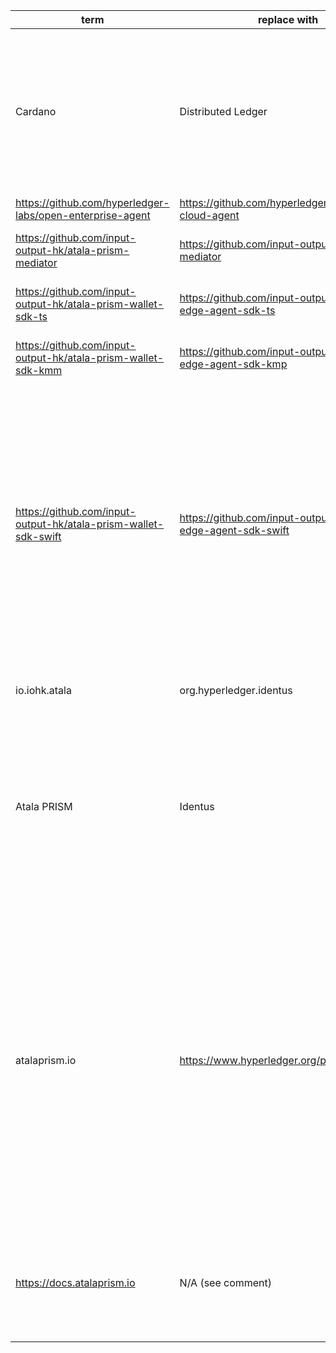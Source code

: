 | term | replace with | files |
|------|--------------|-------|
|Cardano|Distributed Ledger|https://github.com/input-output-hk/atala-prism-wallet-sdk-swift/blob/main/CONTRIBUTING.md?plain=1#L28<br>https://github.com/input-output-hk/atala-prism-wallet-sdk-swift/blob/main/EdgeAgentSDK/Castor/Sources/protobuf/common_models.pb.swift?plain=1#L89<br>https://github.com/input-output-hk/atala-prism-wallet-sdk-swift/blob/main/EdgeAgentSDK/Castor/Sources/protobuf/common_models.pb.swift?plain=1#L92<br>https://github.com/input-output-hk/atala-prism-wallet-sdk-swift/blob/main/EdgeAgentSDK/Castor/Sources/protobuf/node_models.pb.swift?plain=1#L662<br>https://github.com/input-output-hk/atala-prism-wallet-sdk-swift/blob/main/EdgeAgentSDK/EdgeAgentSDK/Sources/EdgeAgentSDK.docc/EdgeAgentSDK.md?plain=1#L7<br>https://github.com/input-output-hk/atala-prism-wallet-sdk-swift/blob/main/README.md?plain=1#L13<br>|
|https://github.com/hyperledger-labs/open-enterprise-agent|https://github.com/hyperledger/identus-cloud-agent|https://github.com/input-output-hk/atala-prism-wallet-sdk-swift/blob/main/CONTRIBUTING.md?plain=1#L32<br>|
|https://github.com/input-output-hk/atala-prism-mediator|https://github.com/input-output-hk/identus-mediator|https://github.com/input-output-hk/atala-prism-wallet-sdk-swift/blob/main/CONTRIBUTING.md?plain=1#L33<br>https://github.com/input-output-hk/atala-prism-wallet-sdk-swift/blob/main/README.md?plain=1#L20<br>|
|https://github.com/input-output-hk/atala-prism-wallet-sdk-ts|https://github.com/input-output-hk/identus-edge-agent-sdk-ts|https://github.com/input-output-hk/atala-prism-wallet-sdk-swift/blob/main/CONTRIBUTING.md?plain=1#L36<br>https://github.com/input-output-hk/atala-prism-wallet-sdk-swift/blob/main/README.md?plain=1#L17<br>|
|https://github.com/input-output-hk/atala-prism-wallet-sdk-kmm|https://github.com/input-output-hk/identus-edge-agent-sdk-kmp|https://github.com/input-output-hk/atala-prism-wallet-sdk-swift/blob/main/CONTRIBUTING.md?plain=1#L35<br>https://github.com/input-output-hk/atala-prism-wallet-sdk-swift/blob/main/README.md?plain=1#L18<br>|
|https://github.com/input-output-hk/atala-prism-wallet-sdk-swift|https://github.com/input-output-hk/identus-edge-agent-sdk-swift|https://github.com/input-output-hk/atala-prism-wallet-sdk-swift/blob/main/CONTRIBUTING.md?plain=1#L34<br>https://github.com/input-output-hk/atala-prism-wallet-sdk-swift/blob/main/CONTRIBUTING.md?plain=1#L57<br>https://github.com/input-output-hk/atala-prism-wallet-sdk-swift/blob/main/CONTRIBUTING.md?plain=1#L67<br>https://github.com/input-output-hk/atala-prism-wallet-sdk-swift/blob/main/CONTRIBUTING.md?plain=1#L72<br>https://github.com/input-output-hk/atala-prism-wallet-sdk-swift/blob/main/CONTRIBUTING.md?plain=1#L75<br>https://github.com/input-output-hk/atala-prism-wallet-sdk-swift/blob/main/CONTRIBUTING.md?plain=1#L97<br>https://github.com/input-output-hk/atala-prism-wallet-sdk-swift/blob/main/README.md?plain=1#L16<br>https://github.com/input-output-hk/atala-prism-wallet-sdk-swift/blob/main/README.md?plain=1#L48<br>https://github.com/input-output-hk/atala-prism-wallet-sdk-swift/blob/main/package.json?plain=1#L10<br>https://github.com/input-output-hk/atala-prism-wallet-sdk-swift/blob/main/package.json?plain=1#L15<br>https://github.com/input-output-hk/atala-prism-wallet-sdk-swift/blob/main/package.json?plain=1#L17<br>|
|io.iohk.atala|org.hyperledger.identus|https://github.com/input-output-hk/atala-prism-wallet-sdk-swift/blob/main/EdgeAgentSDK/Castor/Sources/protobuf/common_models.pb.swift?plain=1#L351<br>https://github.com/input-output-hk/atala-prism-wallet-sdk-swift/blob/main/EdgeAgentSDK/Castor/Sources/protobuf/node_models.pb.swift?plain=1#L1146<br>|
|Atala PRISM|Identus|https://github.com/input-output-hk/atala-prism-wallet-sdk-swift/blob/main/EdgeAgentSDK/Domain/Sources/BBs/Apollo.swift?plain=1#L3<br>https://github.com/input-output-hk/atala-prism-wallet-sdk-swift/blob/main/EdgeAgentSDK/Domain/Sources/BBs/Castor.swift?plain=1#L3<br>https://github.com/input-output-hk/atala-prism-wallet-sdk-swift/blob/main/EdgeAgentSDK/Domain/Sources/BBs/Mercury.swift?plain=1#L3<br>https://github.com/input-output-hk/atala-prism-wallet-sdk-swift/blob/main/EdgeAgentSDK/Domain/Sources/BBs/Pluto.swift?plain=1#L4<br>https://github.com/input-output-hk/atala-prism-wallet-sdk-swift/blob/main/EdgeAgentSDK/Domain/Sources/BBs/Pollux.swift?plain=1#L19<br>https://github.com/input-output-hk/atala-prism-wallet-sdk-swift/blob/main/EdgeAgentSDK/Domain/Sources/Models/Message.swift?plain=1#L3<br>https://github.com/input-output-hk/atala-prism-wallet-sdk-swift/blob/main/README.md?plain=1#L7<br>|
|atalaprism.io|https://www.hyperledger.org/projects/identus|https://github.com/input-output-hk/atala-prism-wallet-sdk-swift/blob/main/EdgeAgentSDK/EdgeAgent/Sources/Protocols/ProtocolTypes.swift?plain=1#L10<br>https://github.com/input-output-hk/atala-prism-wallet-sdk-swift/blob/main/EdgeAgentSDK/EdgeAgent/Sources/Protocols/ProtocolTypes.swift?plain=1#L11<br>https://github.com/input-output-hk/atala-prism-wallet-sdk-swift/blob/main/EdgeAgentSDK/EdgeAgent/Sources/Protocols/ProtocolTypes.swift?plain=1#L12<br>https://github.com/input-output-hk/atala-prism-wallet-sdk-swift/blob/main/EdgeAgentSDK/EdgeAgent/Sources/Protocols/ProtocolTypes.swift?plain=1#L23<br>https://github.com/input-output-hk/atala-prism-wallet-sdk-swift/blob/main/EdgeAgentSDK/EdgeAgent/Sources/Protocols/ProtocolTypes.swift?plain=1#L24<br>https://github.com/input-output-hk/atala-prism-wallet-sdk-swift/blob/main/EdgeAgentSDK/EdgeAgent/Sources/Protocols/ProtocolTypes.swift?plain=1#L25<br>https://github.com/input-output-hk/atala-prism-wallet-sdk-swift/blob/main/EdgeAgentSDK/EdgeAgent/Sources/Protocols/ProtocolTypes.swift?plain=1#L28<br>https://github.com/input-output-hk/atala-prism-wallet-sdk-swift/blob/main/EdgeAgentSDK/EdgeAgent/Tests/PrismOnboardingInvitationTests.swift?plain=1#L36<br>https://github.com/input-output-hk/atala-prism-wallet-sdk-swift/blob/main/EdgeAgentSDK/EdgeAgentSDK/Sources/EdgeAgentSDK.docc/EdgeAgentSDK.md?plain=1#L24<br>https://github.com/input-output-hk/atala-prism-wallet-sdk-swift/blob/main/EdgeAgentSDK/EdgeAgentSDK/Sources/EdgeAgentSDK.docc/EdgeAgentSDK.md?plain=1#L25<br>https://github.com/input-output-hk/atala-prism-wallet-sdk-swift/blob/main/EdgeAgentSDK/EdgeAgentSDK/Sources/EdgeAgentSDK.docc/EdgeAgentSDK.md?plain=1#L26<br>|
|https://docs.atalaprism.io|N/A (see comment)|https://github.com/input-output-hk/atala-prism-wallet-sdk-swift/blob/main/EdgeAgentSDK/EdgeAgentSDK/Sources/EdgeAgentSDK.docc/EdgeAgentSDK.md?plain=1#L24<br>https://github.com/input-output-hk/atala-prism-wallet-sdk-swift/blob/main/EdgeAgentSDK/EdgeAgentSDK/Sources/EdgeAgentSDK.docc/EdgeAgentSDK.md?plain=1#L25<br>https://github.com/input-output-hk/atala-prism-wallet-sdk-swift/blob/main/EdgeAgentSDK/EdgeAgentSDK/Sources/EdgeAgentSDK.docc/EdgeAgentSDK.md?plain=1#L26<br>|
